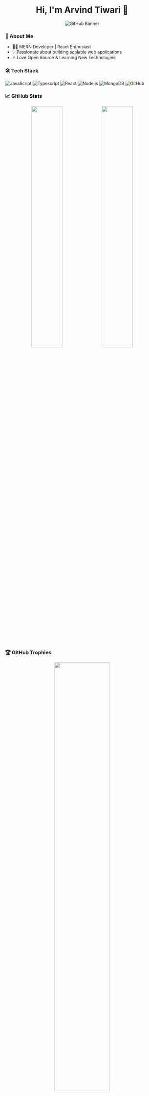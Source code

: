 <h1 align="center">Hi, I'm Arvind Tiwari 👋</h1>

<p align="center">
  <img src="https://github.com/arvindtiwari/arvindtiwari/blob/main/banner.gif" alt="GitHub Banner">
</p>

### 🚀 About Me  
- 👨‍💻 MERN Developer | React Enthusiast  
- 💡 Passionate about building scalable web applications  
- 🔥 Love Open Source & Learning New Technologies  

### 🛠 Tech Stack  
![JavaScript](https://img.shields.io/badge/JavaScript-F7DF1E?style=for-the-badge&logo=javascript&logoColor=black)
![Typescript](https://img.shields.io/badge/Typescript-57D21E?style=for-the-badge&logo=javascript&logoColor=black)
![React](https://img.shields.io/badge/React-61DAFB?style=for-the-badge&logo=react&logoColor=black)
![Node.js](https://img.shields.io/badge/Node.js-339933?style=for-the-badge&logo=nodedotjs&logoColor=white)
![MongoDB](https://img.shields.io/badge/MongoDB-47A248?style=for-the-badge&logo=mongodb&logoColor=white)
![GitHub](https://img.shields.io/badge/GitHub-181717?style=for-the-badge&logo=github&logoColor=white)

### 📈 GitHub Stats  
<p align="center">
  <img src="https://github-readme-stats.vercel.app/api?username=arvindtiwari&show_icons=true&theme=radical" width="45%"/>
  <img src="https://github-readme-streak-stats.herokuapp.com/?user=arvindtiwari&theme=radical" width="45%"/>
</p>

### 🏆 GitHub Trophies  
<p align="center">
  <img src="https://github-profile-trophy.vercel.app/?username=arvindtiwari&theme=onedark" width="60%"/>
</p>

### 🌍 Let's Connect  
[![LinkedIn](https://img.shields.io/badge/LinkedIn-0A66C2?style=for-the-badge&logo=linkedin&logoColor=white)](https://www.linkedin.com/in/arvindtiwari)
[![Twitter](https://img.shields.io/badge/Twitter-1DA1F2?style=for-the-badge&logo=twitter&logoColor=white)](https://twitter.com/arvind_tiwari)

